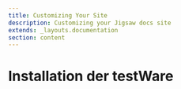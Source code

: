 ```yaml
---
title: Customizing Your Site
description: Customizing your Jigsaw docs site
extends: _layouts.documentation
section: content
---
```


# Installation der testWare